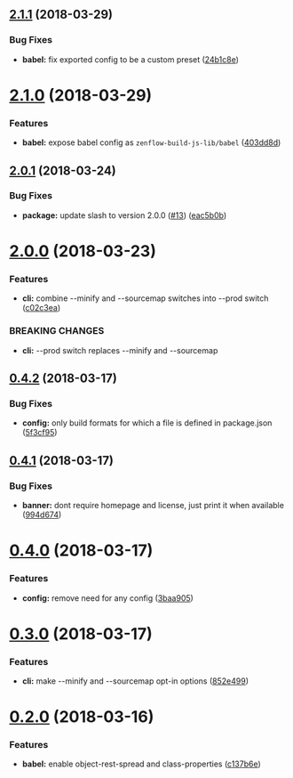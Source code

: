 <a name="2.1.1"></a>
## [2.1.1](https://github.com/zenflow/zenflow-build-js-lib/compare/v2.1.0...v2.1.1) (2018-03-29)


### Bug Fixes

* **babel:** fix exported config to be a custom preset ([24b1c8e](https://github.com/zenflow/zenflow-build-js-lib/commit/24b1c8e))

<a name="2.1.0"></a>
# [2.1.0](https://github.com/zenflow/zenflow-build-js-lib/compare/v2.0.1...v2.1.0) (2018-03-29)


### Features

* **babel:** expose babel config as `zenflow-build-js-lib/babel` ([403dd8d](https://github.com/zenflow/zenflow-build-js-lib/commit/403dd8d))

<a name="2.0.1"></a>
## [2.0.1](https://github.com/zenflow/zenflow-build-js-lib/compare/v2.0.0...v2.0.1) (2018-03-24)


### Bug Fixes

* **package:** update slash to version 2.0.0 ([#13](https://github.com/zenflow/zenflow-build-js-lib/issues/13)) ([eac5b0b](https://github.com/zenflow/zenflow-build-js-lib/commit/eac5b0b))

<a name="2.0.0"></a>
# [2.0.0](https://github.com/zenflow/zenflow-build-js-lib/compare/v1.0.0...v2.0.0) (2018-03-23)


### Features

* **cli:** combine --minify and --sourcemap switches into --prod switch ([c02c3ea](https://github.com/zenflow/zenflow-build-js-lib/commit/c02c3ea))


### BREAKING CHANGES

* **cli:** --prod switch replaces --minify and --sourcemap

<a name="0.4.2"></a>
## [0.4.2](https://github.com/zenflow/zenflow-build-js-lib/compare/v0.4.1...v0.4.2) (2018-03-17)


### Bug Fixes

* **config:** only build formats for which a file is defined in package.json ([5f3cf95](https://github.com/zenflow/zenflow-build-js-lib/commit/5f3cf95))

<a name="0.4.1"></a>
## [0.4.1](https://github.com/zenflow/zenflow-build-js-lib/compare/v0.4.0...v0.4.1) (2018-03-17)


### Bug Fixes

* **banner:** dont require homepage and license, just print it when available ([994d674](https://github.com/zenflow/zenflow-build-js-lib/commit/994d674))

<a name="0.4.0"></a>
# [0.4.0](https://github.com/zenflow/zenflow-build-js-lib/compare/v0.3.0...v0.4.0) (2018-03-17)


### Features

* **config:** remove need for any config ([3baa905](https://github.com/zenflow/zenflow-build-js-lib/commit/3baa905))

<a name="0.3.0"></a>
# [0.3.0](https://github.com/zenflow/zenflow-build-js-lib/compare/v0.2.0...v0.3.0) (2018-03-17)


### Features

* **cli:** make --minify and --sourcemap opt-in options ([852e499](https://github.com/zenflow/zenflow-build-js-lib/commit/852e499))

<a name="0.2.0"></a>
# [0.2.0](https://github.com/zenflow/zenflow-build-js-lib/compare/v0.1.1...v0.2.0) (2018-03-16)


### Features

* **babel:** enable object-rest-spread and class-properties ([c137b6e](https://github.com/zenflow/zenflow-build-js-lib/commit/c137b6e))
